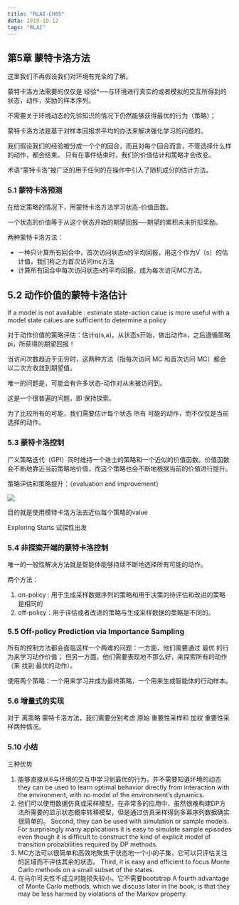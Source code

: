 ```yaml
---
title: "RLAI-CH05"
data: 2019-10-12
tags: "RLAI"
---
```

## 第5章 蒙特卡洛方法

这里我们不再假设我们对环境有完全的了解。

蒙特卡洛方法需要的仅仅是 经验*──与环境进行真实的或者模拟的交互所得到的状态，动作，奖励的样本序列。

不需要关于环境动态的先验知识的情况下仍然能够获得最优的行为（策略）；

蒙特卡洛方法是基于对样本回报求平均的办法来解决强化学习的问题的。

我们假设我们的经验被分成一个个的回合，而且对每个回合而言，不管选择什么样的动作，都会结束。 只有在事件结束时，我们的价值估计和策略才会改变。

术语“蒙特卡洛”被广泛的用于任何的在操作中引入了随机成分的估计方法。

### 5.1 蒙特卡洛预测

在给定策略的情况下，用蒙特卡洛方法学习状态-价值函数。

一个状态的价值等于从这个状态开始的期望回报──期望的累积未来折扣奖励。

两种蒙特卡洛方法：

- 一种只计算所有回合中，首次访问状态s的平均回报，用这个作为V（s）的估计值，我们称之为首次访问mc方法
- 计算所有回合中每次访问状态s的平均回报，成为每次访问MC方法。


## 5.2 动作价值的蒙特卡洛估计

If a model is not available : estimate state-action calue is  more useful
with a model state calues are sufficient to determine a policy

对于动作价值的策略评估：估计q(s,a)。从状态s开始，做出动作a，之后遵循策略pi，所获得的期望回报！

当访问次数趋近于无穷时，这两种方法（指每次访问 MC 和首次访问 MC）都会以二次方收敛到期望值。

唯一的问题是，可能会有许多状态-动作对从未被访问到。

这是一个很普遍的问题，即 保持探索。

为了比较所有的可能，我们需要估计每个状态 所有 可能的动作，而不仅仅是当前选择的动作。

### 5.3 蒙特卡洛控制

广义策略迭代（GPI）同时维持一个进士的策略和一个近似的价值函数。价值函数会不断地靠近当前策略地价值，而这个策略也会不断地根据当前的价值进行提升。

策略评估和策略提升：（evaluation and improvement）

![](https://rl.qiwihui.com/zh_CN/latest/_images/GPI_chp5.3.png)

目的就是使用模特卡洛方法去近似每个策略的value

Exploring Starts 试探性出发

### 5.4 非探索开端的蒙特卡洛控制

唯一的一般性解决方法就是智能体能够持续不断地选择所有可能的动作。

两个方法：
1. on-policy : 用于生成采样数据序列的策略和用于决策的待评估和改进的策略是相同的
2. off-policy：用于评估或者改进的策略与生成采样数据的策略是不同的。

### 5.5 Off-policy Prediction via Importance Sampling

所有的控制方法都会面临这样一个两难的问题：一方面，他们需要通过 最优 的行为来学习动作价值； 但另一方面，他们需要表现地不那么好，来探索所有的动作（来 找到 最优的动作）。

使用两个策略：一个用来学习并成为最终策略，一个用来生成智能体的行动样本。

### 5.6 增量式的实现

 对于 离策略 蒙特卡洛方法，我们需要分别考虑 原始 重要性采样和 加权 重要性采样两种情况。
 
 
### 5.10 小结
三种优势

1. 能够直接从6与环境的交互中学习到最优的行为，并不需要知道环境的动态
they can be used to learn optimal behavior directly from interaction with the environment, with no model of the environment’s dynamics.
2. 他们可以使用数据仿真或采样模型，在非常多的应用中，虽然很难构建DP方法所需要的显示状态概率转移模型，但是通过仿真采样得到多幕序列数据确实很简单的。
Second, they can be used with simulation or sample models. For surprisingly many applications it is easy to simulate sample episodes even though it is difficult to construct the kind of explicit model of transition probabilities required by DP methods.
3. MC方法可以很简单和高效地聚焦于状态地一个小的子集，它可以只评估关注的区域而不评估其余的状态。
Third, it is easy and efficient to focus Monte Carlo methods on a small subset of the states.
4. 在马尔可夫性不成立时能损失较小。它不需要bootstrap
A fourth advantage of Monte Carlo methods, which we discuss later in the book, is that they may be less harmed by violations of the Markov property.



















